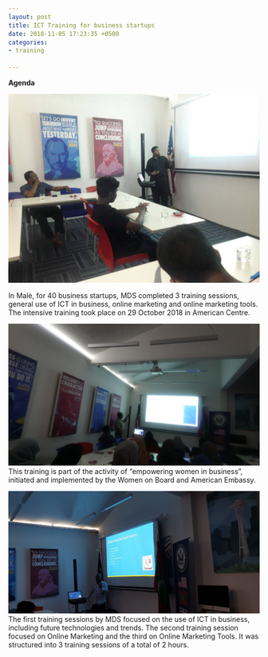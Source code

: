 ```yaml
---
layout: post
title: ICT Training for business startups
date: 2018-11-05 17:23:35 +0500
categories:
- training

---
```

**Agenda**

![](/uploads/photo6246694203484645451.jpg)

In Malè, for 40 business startups, MDS completed 3 training sessions, general use of ICT in business, online marketing and online marketing tools. The intensive training took place on 29 October 2018 in American Centre.

![](/uploads/photo5093837660258150376.jpg)
This training is part of the activity of “empowering women in business”, initiated and implemented by the Women on Board and American Embassy.

![](/uploads/photo6246694203484645452.jpg) The first training sessions by MDS focused on the use of ICT in business, including future technologies and trends. The second training session focused on Online Marketing and the third on Online Marketing Tools. It was structured into 3 training sessions of a total of 2 hours.